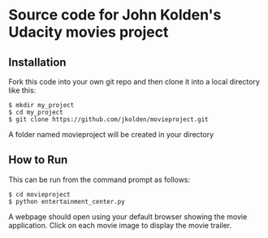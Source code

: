 # Source code for John Kolden's Udacity movies project

## Installation

Fork this code into your own git repo and then clone it into a local directory like this:

```
$ mkdir my_project
$ cd my_project
$ git clone https://github.com/jkolden/movieproject.git
```
A folder named movieproject will be created in your directory

## How to Run

This can be run from the command prompt as follows:
```
$ cd movieproject
$ python entertainment_center.py
```
A webpage should open using your default browser showing the movie application. Click on each movie image to display the movie trailer.
